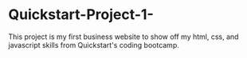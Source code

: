 # Quickstart-Project-1-
This project is my first business website to show off my html, css, and javascript skills from Quickstart's coding bootcamp. 
